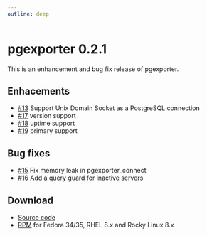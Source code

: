 ```yaml
---
outline: deep
---
```


# pgexporter 0.2.1

This is an enhancement and bug fix release of pgexporter.

## Enhacements

- [#13](https://github.com/pgexporter/pgexporter/issues/13) Support Unix Domain Socket as a PostgreSQL connection
- [#17](https://github.com/pgexporter/pgexporter/issues/17) version support
- [#18](https://github.com/pgexporter/pgexporter/issues/18) uptime support
- [#19](https://github.com/pgexporter/pgexporter/issues/19) primary support

## Bug fixes

- [#15](https://github.com/pgexporter/pgexporter/issues/15) Fix memory leak in pgexporter_connect
- [#16](https://github.com/pgexporter/pgexporter/issues/16) Add a query guard for inactive servers

## Download

- [Source code](https://github.com/pgexporter/pgexporter/releases/download/0.2.1/pgexporter-0.2.1.tar.gz)
- [RPM](https://yum.postgresql.org/) for Fedora 34/35, RHEL 8.x and Rocky Linux 8.x

